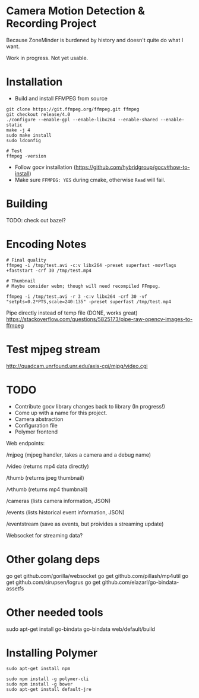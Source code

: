 # Camera Motion Detection & Recording Project

Because ZoneMinder is burdened by history and doesn't quite do what I want.

Work in progress. Not yet usable.

# Installation

 - Build and install FFMPEG from source

```
git clone https://git.ffmpeg.org/ffmpeg.git ffmpeg
git checkout release/4.0
./configure --enable-gpl --enable-libx264 --enable-shared --enable-static
make -j 4
sudo make install
sudo ldconfig

# Test
ffmpeg -version
```


 - Follow gocv installation (https://github.com/hybridgroup/gocv#how-to-install)
  - Make sure `FFMPEG: YES` during cmake, otherwise `Read` will fail.

# Building

TODO: check out bazel?

# Encoding Notes

```
# Final quality
ffmpeg -i /tmp/test.avi -c:v libx264 -preset superfast -movflags +faststart -crf 30 /tmp/test.mp4

# Thumbnail
# Maybe consider webm; though will need recompiled FFmpeg.

ffmpeg -i /tmp/test.avi -r 3 -c:v libx264 -crf 30 -vf "setpts=0.2*PTS,scale=240:135" -preset superfast /tmp/test.mp4
```

Pipe directly instead of temp file (DONE, works great)
https://stackoverflow.com/questions/5825173/pipe-raw-opencv-images-to-ffmpeg

# Test mjpeg stream

http://quadcam.unrfound.unr.edu/axis-cgi/mjpg/video.cgi

# TODO

 - Contribute gocv library changes back to library (In progress!)
 - Come up with a name for this project.
 - Camera abstraction
 - Configuration file
 - Polymer frontend

Web endpoints:

 /mjpeg
   (mjpeg handler, takes a camera and a debug name)

 /video
   (returns mp4 data directly)

 /thumb
   (returns jpeg thumbnail)

 /vthumb
   (returns mp4 thumbnail)

 /cameras
   (lists camera information, JSON)

 /events
   (lists historical event information, JSON)

 /eventstream
   (save as events, but proivides a streaming update)

Websocket for streaming data?


# Other golang deps

go get github.com/gorilla/websocket
go get github.com/pillash/mp4util
go get github.com/sirupsen/logrus
go get github.com/elazarl/go-bindata-assetfs

# Other needed tools

sudo apt-get install go-bindata
go-bindata web/default/build


# Installing Polymer

```
sudo apt-get install npm

sudo npm install -g polymer-cli
sudo npm install -g bower
sudo apt-get install default-jre
```


